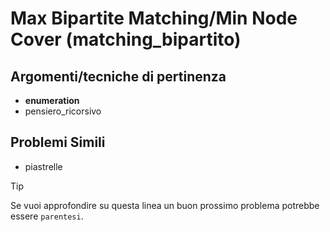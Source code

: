 # Max Bipartite Matching/Min Node Cover (matching_bipartito)



## Argomenti/tecniche di pertinenza

 - **enumeration**
 - pensiero_ricorsivo
## Problemi Simili

 - piastrelle

> [!TIP]
> Se vuoi approfondire su questa linea un buon prossimo problema potrebbe essere `parentesi`.

